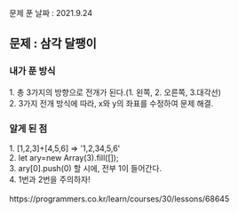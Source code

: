 문제 푼 날짜 : 2021.9.24

<h2>문제 : 삼각 달팽이</h2>

<h3>내가 푼 방식</h3>
<div>1. 총 3가지의 방향으로 전개가 된다.(1. 왼쪽, 2. 오른쪽, 3.대각선)</div>
<div>2. 3가지 전개 방식에 따라, x와 y의 좌표를 수정하여 문제 해결.</div>

<h3>알게 된 점</h3>
<div>1. [1,2,3]+[4,5,6] => '1,2,34,5,6'</div>
<div>2. let ary=new Array(3).fill([]);</div>
<div>3. ary[0].push(0) 할 시에, 전부 1이 들어간다.</div>
<div>4. 1번과 2번을 주의하자!</div>

<br>
https://programmers.co.kr/learn/courses/30/lessons/68645